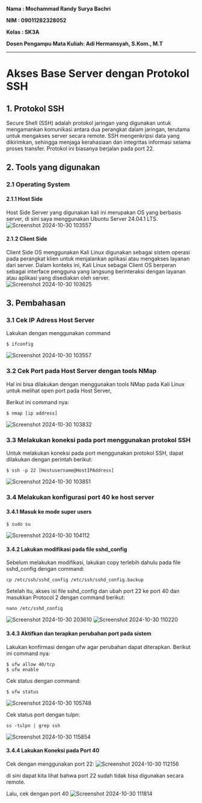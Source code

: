 **Nama  : Mochammad Randy Surya Bachri**

**NIM   : 09011282328052**

**Kelas : SK3A**

**Dosen Pengampu Mata Kuliah: Adi Hermansyah, S.Kom., M.T**

---


# Akses Base Server dengan Protokol SSH
## 1. Protokol SSH
Secure Shell (SSH) adalah protokol jaringan yang digunakan untuk mengamankan komunikasi antara dua perangkat dalam jaringan, terutama untuk mengakses server secara remote. SSH mengenkripsi data yang dikirimkan, sehingga menjaga kerahasiaan dan integritas informasi selama proses transfer. Protokol ini biasanya berjalan pada port 22.

## 2. Tools yang digunakan
### 2.1 Operating System
#### 2.1.1 Host Side
Host Side Server yang digunakan kali ini merupakan OS yang berbasis server, di sini saya menggunakan Ubuntu Server 24.04.1 LTS. 
![Screenshot 2024-10-30 103557](https://github.com/user-attachments/assets/6b7eb845-0e5f-4ccd-9c8f-b168bdd27730)

#### 2.1.2 Client Side
Client Side OS menggunakan Kali Linux digunakan sebagai sistem operasi pada perangkat klien untuk menjalankan aplikasi atau mengakses layanan dari server. Dalam konteks ini, Kali Linux sebagai Client OS berperan sebagai interface pengguna yang langsung berinteraksi dengan layanan atau aplikasi yang disediakan oleh server.
![Screenshot 2024-10-30 103625](https://github.com/user-attachments/assets/c36cf4e4-d110-485a-8311-48a942075743)

## 3. Pembahasan
### 3.1 Cek IP Adress Host Server 
Lakukan dengan menggunakan command
```
$ ifconfig
```
![Screenshot 2024-10-30 103557](https://github.com/user-attachments/assets/57eb475f-96fc-4282-a84e-f4500a5328a4)

### 3.2 Cek Port pada Host Server dengan tools NMap 
Hal ini bisa dilakukan dengan menggunakan tools NMap pada Kali Linux untuk melihat open port pada Host Server, 

Berikut ini command nya:
```
$ nmap [ip address]
```
![Screenshot 2024-10-30 103832](https://github.com/user-attachments/assets/cedecd84-694c-4dc6-8def-b717d73b3a3f)

### 3.3 Melakukan koneksi pada port menggunakan protokol SSH
Untuk melakukan koneksi pada port menggunakan protokol SSH, dapat dilakukan dengan perintah berikut:
```
$ ssh -p 22 [Hostusername@HostIPAddress]
```
![Screenshot 2024-10-30 103851](https://github.com/user-attachments/assets/f9ec3280-5058-4b7a-91e2-075deb44fcc8)

### 3.4 Melakukan konfigurasi port 40 ke host server
#### 3.4.1 Masuk ke mode super users 
```
$ sudo su
```
![Screenshot 2024-10-30 104112](https://github.com/user-attachments/assets/52da53a9-471f-460c-b685-f2fdad29b7c1)

#### 3.4.2 Lakukan modifikasi pada file sshd_config
Sebelum melakukan modifikasi, lakukan copy terlebih dahulu pada file sshd_config dengan command:

```
cp /etc/ssh/sshd_config /etc/ssh/sshd_config.backup
```
Setelah itu, akses isi file sshd_config dan ubah port 22 ke port 40 dan masukkan Protocol 2 dengan command berikut:
```
nano /etc/sshd_config
```

![Screenshot 2024-10-30 203610](https://github.com/user-attachments/assets/64daa6ca-8a0d-4e5f-914f-5a4d198c4099)
![Screenshot 2024-10-30 110220](https://github.com/user-attachments/assets/bab72a7e-22c4-410f-9469-ec7ac95bafb9)

#### 3.4.3 Aktifkan dan terapkan perubahan port pada sistem
Lakukan konfirmasi dengan ufw agar perubahan dapat diterapkan. Berikut ini command nya:

```
$ ufw allow 40/tcp
$ ufw enable
```
Cek status dengan command:

```
$ ufw status
```
![Screenshot 2024-10-30 105748](https://github.com/user-attachments/assets/eade0ecf-65c0-494d-b6a0-106e233e6be2)

Cek status port dengan tulpn:
```
ss -tulpn | grep ssh
```
![Screenshot 2024-10-30 115854](https://github.com/user-attachments/assets/0f8e4298-5bca-4006-ba1d-1a42b1964eb2)

#### 3.4.4 Lakukan Koneksi pada Port 40
Cek dengan menggunakan port 22:
![Screenshot 2024-10-30 112156](https://github.com/user-attachments/assets/7a81e237-6896-43e7-9d8f-c37458f84127)

di sini dapat kita lihat bahwa port 22 sudah tidak bisa digunakan secara remote.

Lalu, cek dengan port 40
![Screenshot 2024-10-30 111814](https://github.com/user-attachments/assets/e44e83ec-f5cf-4521-bed9-4acda067e5e7)




























